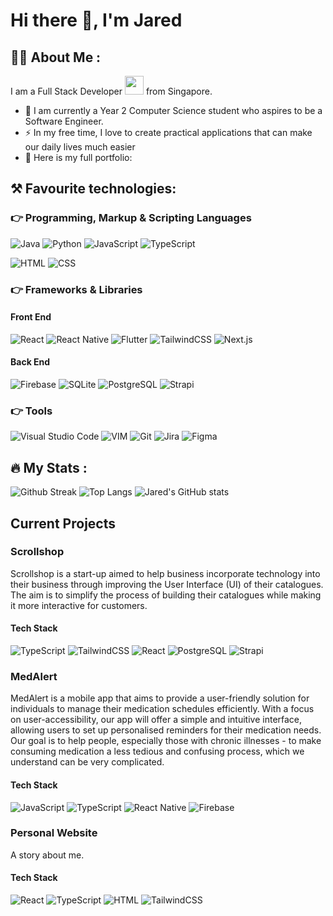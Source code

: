 # Hi there 👋, I'm Jared

## :man_technologist: About Me :
I am a Full Stack Developer <img src="https://media.giphy.com/media/WUlplcMpOCEmTGBtBW/giphy.gif" width="30"> from Singapore.
- :telescope: I am currently a Year 2 Computer Science student who aspires to be a Software Engineer.
- :zap: In my free time, I love to create practical applications that can make our daily lives much easier
- :book: Here is my full portfolio: 

## ⚒️ Favourite technologies:
### 👉 Programming, Markup & Scripting Languages

![Java](https://img.shields.io/badge/Java-ED8B00?style=for-the-badge&logo=java&logoColor=white)
![Python](https://img.shields.io/badge/Python-14354C?style=for-the-badge&logo=python&logoColor=white)
![JavaScript](https://img.shields.io/badge/JavaScript-F7DF1E?style=for-the-badge&logo=JavaScript&logoColor=white)
![TypeScript](https://img.shields.io/badge/TypeScript-007ACC?style=for-the-badge&logo=typescript&logoColor=white)

![HTML](https://img.shields.io/badge/HTML-e34c26?style=for-the-badge&logo=html5&logoColor=white)
![CSS](https://img.shields.io/badge/CSS-2965f1?&style=for-the-badge&logo=css3&logoColor=white)

### 👉 Frameworks & Libraries
#### Front End
![React](https://img.shields.io/badge/React-20232A?style=for-the-badge&logo=react&logoColor=61DAFB)
![React Native](https://img.shields.io/badge/react_native-%2320232a.svg?style=for-the-badge&logo=react&logoColor=%2361DAFB)
![Flutter](https://img.shields.io/badge/Flutter-black.svg?logo=flutter&logoColor=027DFD&style=for-the-badge)
![TailwindCSS](https://img.shields.io/badge/Tailwind_CSS-38B2AC?style=for-the-badge&logo=tailwind-css&logoColor=white)
![Next.js](https://img.shields.io/badge/next.js-000000?style=for-the-badge&logo=nextdotjs&logoColor=white)

#### Back End
![Firebase](https://img.shields.io/badge/Firebase-yellow.svg?logo=firebase&logoColor=red&style=for-the-badge)
![SQLite](https://img.shields.io/badge/SQLite-07405E?style=for-the-badge&logo=sqlite&logoColor=white)
![PostgreSQL](https://img.shields.io/badge/PostgreSQL-316192?style=for-the-badge&logo=postgresql&logoColor=white)
![Strapi](https://img.shields.io/badge/Strapi-black.svg?logo=strapi&logoColor=8e76ff&style=for-the-badge)


### 👉 Tools

![Visual Studio Code](https://img.shields.io/badge/Visual_Studio_Code-0078D4?style=for-the-badge&logo=visual%20studio%20code&logoColor=white)
![VIM](https://img.shields.io/badge/VIM-%2311AB00.svg?&style=for-the-badge&logo=vim&logoColor=white)
![Git](https://img.shields.io/badge/GIT-E44C30?style=for-the-badge&logo=git&logoColor=white)
![Jira](https://img.shields.io/badge/Jira-0052CC?style=for-the-badge&logo=Jira&logoColor=white)
![Figma](https://img.shields.io/badge/Figma-F24E1E.svg?logo=figma&logoColor=white&style=for-the-badge)

## :fire: My Stats :
![Github Streak](https://github-readme-streak-stats.herokuapp.com/?user=jajared&theme=dark&background=000000)
![Top Langs](https://github-readme-stats.vercel.app/api/top-langs/?username=jajared&layout=compact&theme=vision-friendly-dark)
![Jared's GitHub stats](https://github-readme-stats.vercel.app/api?username=jajared&show_icons=true&theme=vision-friendly-dark)

## Current Projects

### Scrollshop
Scrollshop is a start-up aimed to help business incorporate technology into their business through improving the User Interface (UI) of their catalogues. The aim is to simplify the process of building their catalogues while making it more interactive for customers.
#### Tech Stack
![TypeScript](https://img.shields.io/badge/TypeScript-007ACC?style=for-the-badge&logo=typescript&logoColor=white)
![TailwindCSS](https://img.shields.io/badge/Tailwind_CSS-38B2AC?style=for-the-badge&logo=tailwind-css&logoColor=white)
![React](https://img.shields.io/badge/React-20232A?style=for-the-badge&logo=react&logoColor=61DAFB)
![PostgreSQL](https://img.shields.io/badge/PostgreSQL-316192?style=for-the-badge&logo=postgresql&logoColor=white)
![Strapi](https://img.shields.io/badge/Strapi-black.svg?logo=strapi&logoColor=8e76ff&style=for-the-badge)


### MedAlert
MedAlert is a mobile app that aims to provide a user-friendly solution for individuals to manage their medication schedules efficiently. With a focus on user-accessibility, our app will offer a simple and intuitive interface, allowing users to set up personalised reminders for their medication needs. Our goal is to help people, especially those with chronic illnesses - to make consuming medication a less tedious and confusing process, which we understand can be very complicated.
#### Tech Stack
![JavaScript](https://img.shields.io/badge/JavaScript-F7DF1E?style=for-the-badge&logo=JavaScript&logoColor=white)
![TypeScript](https://img.shields.io/badge/TypeScript-007ACC?style=for-the-badge&logo=typescript&logoColor=white)
![React Native](https://img.shields.io/badge/react_native-%2320232a.svg?style=for-the-badge&logo=react&logoColor=%2361DAFB)
![Firebase](https://img.shields.io/badge/Firebase-yellow.svg?logo=firebase&logoColor=red&style=for-the-badge)

### Personal Website
A story about me.
#### Tech Stack
![React](https://img.shields.io/badge/React-20232A?style=for-the-badge&logo=react&logoColor=61DAFB)
![TypeScript](https://img.shields.io/badge/TypeScript-007ACC?style=for-the-badge&logo=typescript&logoColor=white)
![HTML](https://img.shields.io/badge/HTML-e34c26?style=for-the-badge&logo=html5&logoColor=white)
![TailwindCSS](https://img.shields.io/badge/Tailwind_CSS-38B2AC?style=for-the-badge&logo=tailwind-css&logoColor=white)
